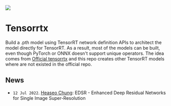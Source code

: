 <a href="https://github.com/HeaseoChung/DL-Optimization/tree/master/C%2B%2B/Tensorrtx"><img src="https://img.shields.io/badge/-Documentation-brightgreen"/></a>

# Tensorrtx 
Build a .pth model using TensorRT network definition APIs to architect the model directly for TensorRT. As a result, most of the models can be built, even though PyTorch or ONNX doesn't support unique operators. The idea comes from [Official tensorrtx](https://github.com/wang-xinyu/tensorrtx/tree/0f944b89750c2cd2e6be7933f84d61eb4e34ec83) and this repo creates other TensorRT models where are not existed in the official repo.

## News
- `12 Jul 2022`. [Heaseo Chung](https://github.com/HeaseoChung): EDSR - Enhanced Deep Residual Networks for Single Image Super-Resolution